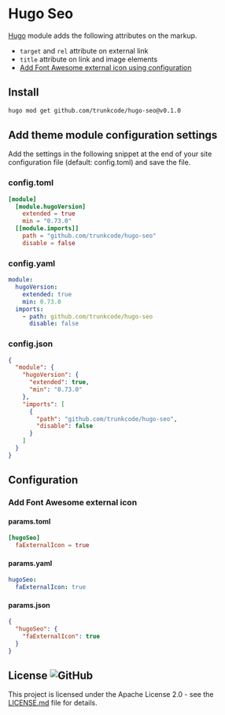 # Hugo Seo

[Hugo](https://gohugo.io/) module adds the following attributes on the markup.

- `target` and `rel` attribute on external link
- `title` attribute on link and image elements
- [Add Font Awesome external icon using configuration](#add-font-awesome-external-icon)

## Install

```bash
hugo mod get github.com/trunkcode/hugo-seo@v0.1.0
```

## Add theme module configuration settings

Add the settings in the following snippet at the end of your site configuration file (default: config.toml) and save the file.

### config.toml

```toml
[module]
  [module.hugoVersion]
    extended = true
    min = "0.73.0"
  [[module.imports]]
    path = "github.com/trunkcode/hugo-seo"
    disable = false
```

### config.yaml

```yml
module:
  hugoVersion:
    extended: true
    min: 0.73.0
  imports:
    - path: github.com/trunkcode/hugo-seo
      disable: false
```

### config.json

```json
{
  "module": {
    "hugoVersion": {
      "extended": true,
      "min": "0.73.0"
    },
    "imports": [
      {
        "path": "github.com/trunkcode/hugo-seo",
        "disable": false
      }
    ]
  }
}
```

## Configuration

### Add Font Awesome external icon

#### params.toml

```toml
[hugoSeo]
  faExternalIcon = true
```

#### params.yaml

```yml
hugoSeo:
  faExternalIcon: true
```

#### params.json

```json
{
  "hugoSeo": {
    "faExternalIcon": true
  }
}
```

## License ![GitHub](https://img.shields.io/github/license/trunkcode/hugo-seo)

This project is licensed under the Apache License 2.0 - see the [LICENSE.md](https://github.com/trunkcode/hugo-seo/blob/main/LICENSE) file for details.
